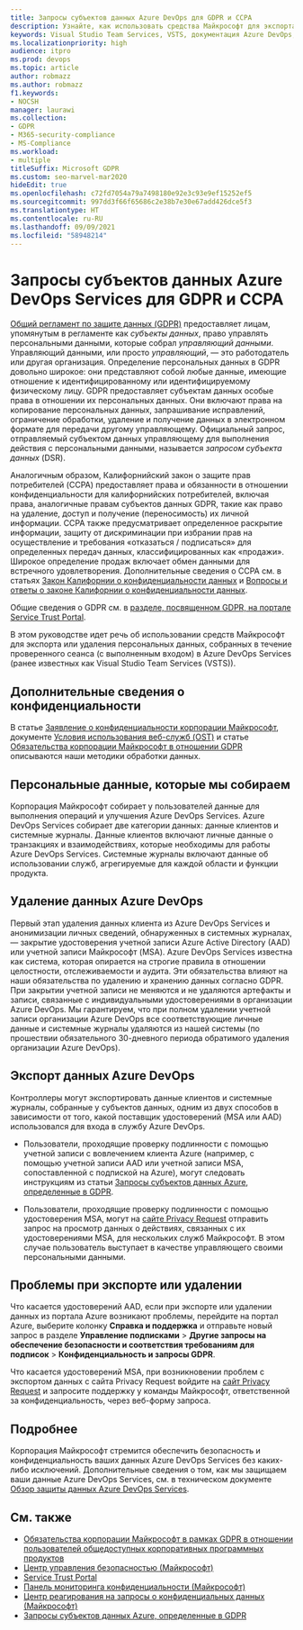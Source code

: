 ```yaml
---
title: Запросы субъектов данных Azure DevOps для GDPR и CCPA
description: Узнайте, как использовать средства Майкрософт для экспорта или удаления персональных данных, собранных в ходе проверенного сеанса Azure DevOps Services.
keywords: Visual Studio Team Services, VSTS, документация Azure DevOps, конфиденциальность, GDPR, CCPA
ms.localizationpriority: high
audience: itpro
ms.prod: devops
ms.topic: article
author: robmazz
ms.author: robmazz
f1.keywords:
- NOCSH
manager: laurawi
ms.collection:
- GDPR
- M365-security-compliance
- MS-Compliance
ms.workload:
- multiple
titleSuffix: Microsoft GDPR
ms.custom: seo-marvel-mar2020
hideEdit: true
ms.openlocfilehash: c72fd7054a79a7498180e92e3c93e9ef15252ef5
ms.sourcegitcommit: 997dd3f66f65686c2e38b7e30e67add426dce5f3
ms.translationtype: HT
ms.contentlocale: ru-RU
ms.lasthandoff: 09/09/2021
ms.locfileid: "58948214"
---
```

# <a name="azure-devops-services-data-subject-requests-for-the-gdpr-and-ccpa"></a>Запросы субъектов данных Azure DevOps Services для GDPR и CCPA

[Общий регламент по защите данных (GDPR)](https://ec.europa.eu/justice/data-protection/reform/index_en.htm) предоставляет лицам, упомянутым в регламенте как *субъекты данных*, право управлять персональными данными, которые собрал *управляющий данными*. Управляющий данными, или просто *управляющий*, — это работодатель или другая организация. Определение персональных данных в GDPR довольно широкое: они представляют собой любые данные, имеющие отношение к идентифицированному или идентифицируемому физическому лицу. GDPR предоставляет субъектам данных особые права в отношении их персональных данных. Они включают права на копирование персональных данных, запрашивание исправлений, ограничение обработки, удаление и получение данных в электронном формате для передачи другому управляющему. Официальный запрос, отправляемый субъектом данных управляющему для выполнения действия с персональными данными, называется *запросом субъекта данных* (DSR).

Аналогичным образом, Калифорнийский закон о защите прав потребителей (CCPA) предоставляет права и обязанности в отношении конфиденциальности для калифорнийских потребителей, включая права, аналогичные правам субъектов данных GDPR, такие как право на удаление, доступ и получение (переносимость) их личной информации.  CCPA также предусматривает определенное раскрытие информации, защиту от дискриминации при избрании прав на осуществление и требования «отказаться / подписаться» для определенных передач данных, классифицированных как «продажи». Широкое определение продаж включает обмен данными для встречного удовлетворения. Дополнительные сведения о CCPA см. в статьях [Закон Калифорнии о конфиденциальности данных](offering-ccpa.md) и [Вопросы и ответы о законе Калифорнии о конфиденциальности данных](ccpa-faq.yml).

Общие сведения о GDPR см. в [разделе, посвященном GDPR, на портале Service Trust Portal](https://servicetrust.microsoft.com/ViewPage/GDPRGetStarted).

В этом руководстве идет речь об использовании средств Майкрософт для экспорта или удаления персональных данных, собранных в течение проверенного сеанса (с выполненным входом) в Azure DevOps Services (ранее известных как Visual Studio Team Services (VSTS)).

## <a name="additional-privacy-information"></a>Дополнительные сведения о конфиденциальности

В статье [Заявление о конфиденциальности корпорации Майкрософт](https://privacy.microsoft.com/privacystatement), документе [Условия использования веб-служб (OST)](https://www.microsoft.com/licensing/product-licensing/products.aspx) и статье [Обязательства корпорации Майкрософт в отношении GDPR](/legal/gdpr) описываются наши методики обработки данных.

## <a name="personal-data-we-collect"></a>Персональные данные, которые мы собираем

Корпорация Майкрософт собирает у пользователей данные для выполнения операций и улучшения Azure DevOps Services. Azure DevOps Services собирает две категории данных: данные клиентов и системные журналы. Данные клиентов включают личные данные о транзакциях и взаимодействиях, которые необходимы для работы Azure DevOps Services. Системные журналы включают данные об использовании служб, агрегируемые для каждой области и функции продукта.

## <a name="delete-azure-devops-data"></a>Удаление данных Azure DevOps

Первый этап удаления данных клиента из Azure DevOps Services и анонимизации личных сведений, обнаруженных в системных журналах, — закрытие удостоверения учетной записи Azure Active Directory (AAD) или учетной записи Майкрософт (MSA). Azure DevOps Services известна как система, которая опирается на строгие правила в отношении целостности, отслеживаемости и аудита. Эти обязательства влияют на наши обязательства по удалению и хранению данных согласно GDPR. При закрытии учетной записи не меняются и не удаляются артефакты и записи, связанные с индивидуальными удостоверениями в организации Azure DevOps. Мы гарантируем, что при полном удалении учетной записи организации Azure DevOps все соответствующие личные данные и системные журналы удаляются из нашей системы (по прошествии обязательного 30-дневного периода обратимого удаления организации Azure DevOps).

## <a name="export-azure-devops-data"></a>Экспорт данных Azure DevOps

Контроллеры могут экспортировать данные клиентов и системные журналы, собранные у субъектов данных, одним из двух способов в зависимости от того, какой поставщик удостоверений (MSA или AAD) использовался для входа в службу Azure DevOps.

- Пользователи, проходящие проверку подлинности с помощью учетной записи с вовлечением клиента Azure (например, с помощью учетной записи AAD или учетной записи MSA, сопоставленной с подпиской на Azure), могут следовать инструкциям из статьи [Запросы субъектов данных Azure, определенные в GDPR](gdpr-dsr-azure.md).

- Пользователи, проходящие проверку подлинности с помощью удостоверения MSA, могут на [сайте Privacy Request](https://www.microsoft.com/concern/privacyrequest-msa) отправить запрос на просмотр данных о действиях, связанных с их удостоверениями MSA, для нескольких служб Майкрософт. В этом случае пользователь выступает в качестве управляющего своими персональными данными.

## <a name="export-or-delete-issues"></a>Проблемы при экспорте или удалении

Что касается удостоверений AAD, если при экспорте или удалении данных из портала Azure возникают проблемы, перейдите на портал Azure, выберите колонку **Справка и поддержка** и отправьте новый запрос в разделе **Управление подписками** > **Другие запросы на обеспечение безопасности и соответствия требованиям для подписок** > **Конфиденциальность и запросы GDPR**.

Что касается удостоверений MSA, при возникновении проблем с экспортом данных с сайта Privacy Request войдите на [сайт Privacy Request](https://www.microsoft.com/concern/privacyrequest-msa) и запросите поддержку у команды Майкрософт, ответственной за конфиденциальность, через веб-форму запроса.

## <a name="learn-more"></a>Подробнее

Корпорация Майкрософт стремится обеспечить безопасность и конфиденциальность ваших данных Azure DevOps Services без каких-либо исключений. Дополнительные сведения о том, как мы защищаем ваши данные Azure DevOps Services, см. в техническом документе [Обзор защиты данных Azure DevOps Services](/vsts/articles/team-services-security-whitepaper).

## <a name="see-also"></a>См. также

- [Обязательства корпорации Майкрософт в рамках GDPR в отношении пользователей общедоступных корпоративных программных продуктов](/legal/gdpr)
- [Центр управления безопасностью (Майкрософт)](https://www.microsoft.com/trust-center/privacy/gdpr-overview)
- [Service Trust Portal](https://servicetrust.microsoft.com/ViewPage/GDPRGetStarted)
- [Панель мониторинга конфиденциальности (Майкрософт)](https://account.microsoft.com/privacy)
- [Центр реагирования на запросы о конфиденциальных данных (Майкрософт)](https://aka.ms/userprivacysite)
- [Запросы субъектов данных Azure, определенные в GDPR](gdpr-dsr-azure.md)
